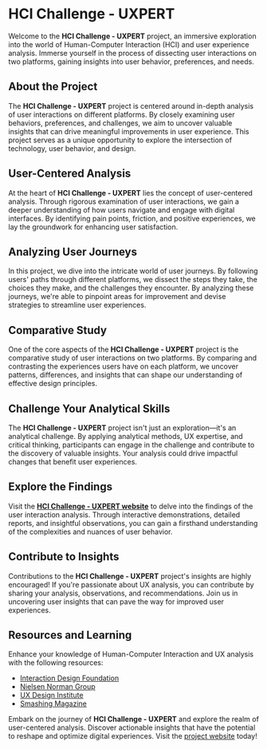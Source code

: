 # HCI Challenge - UXPERT

Welcome to the **HCI Challenge - UXPERT** project, an immersive exploration into the world of Human-Computer Interaction (HCI) and user experience analysis. Immerse yourself in the process of dissecting user interactions on two platforms, gaining insights into user behavior, preferences, and needs. 

## About the Project

The **HCI Challenge - UXPERT** project is centered around in-depth analysis of user interactions on different platforms. By closely examining user behaviors, preferences, and challenges, we aim to uncover valuable insights that can drive meaningful improvements in user experience. This project serves as a unique opportunity to explore the intersection of technology, user behavior, and design.

## User-Centered Analysis

At the heart of **HCI Challenge - UXPERT** lies the concept of user-centered analysis. Through rigorous examination of user interactions, we gain a deeper understanding of how users navigate and engage with digital interfaces. By identifying pain points, friction, and positive experiences, we lay the groundwork for enhancing user satisfaction.

## Analyzing User Journeys

In this project, we dive into the intricate world of user journeys. By following users' paths through different platforms, we dissect the steps they take, the choices they make, and the challenges they encounter. By analyzing these journeys, we're able to pinpoint areas for improvement and devise strategies to streamline user experiences.

## Comparative Study

One of the core aspects of the **HCI Challenge - UXPERT** project is the comparative study of user interactions on two platforms. By comparing and contrasting the experiences users have on each platform, we uncover patterns, differences, and insights that can shape our understanding of effective design principles.

## Challenge Your Analytical Skills

The **HCI Challenge - UXPERT** project isn't just an exploration—it's an analytical challenge. By applying analytical methods, UX expertise, and critical thinking, participants can engage in the challenge and contribute to the discovery of valuable insights. Your analysis could drive impactful changes that benefit user experiences.

## Explore the Findings

Visit the [**HCI Challenge - UXPERT website**](https://pavelsilviu.github.io/HCI-Challenge-UXPERT/) to delve into the findings of the user interaction analysis. Through interactive demonstrations, detailed reports, and insightful observations, you can gain a firsthand understanding of the complexities and nuances of user behavior.

## Contribute to Insights

Contributions to the **HCI Challenge - UXPERT** project's insights are highly encouraged! If you're passionate about UX analysis, you can contribute by sharing your analysis, observations, and recommendations. Join us in uncovering user insights that can pave the way for improved user experiences.

## Resources and Learning

Enhance your knowledge of Human-Computer Interaction and UX analysis with the following resources:
- [Interaction Design Foundation](https://www.interaction-design.org/)
- [Nielsen Norman Group](https://www.nngroup.com/)
- [UX Design Institute](https://www.uxdesigninstitute.com/)
- [Smashing Magazine](https://www.smashingmagazine.com/)

Embark on the journey of **HCI Challenge - UXPERT** and explore the realm of user-centered analysis. Discover actionable insights that have the potential to reshape and optimize digital experiences. Visit the [project website](https://pavelsilviu.github.io/HCI-Challenge-UXPERT/) today!
